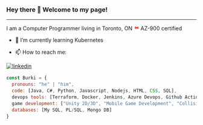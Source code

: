 ### Hey there 👋 Welcome to my page!
---

I am a Computer Programmer living in Toronto, ON <img src="./images/canada_flag_s.png" style="width: 14px;">
AZ-900 certified

- 🌱 I’m currently learning Kubernetes<br>

- 📫 How to reach me:

<a href='https://www.linkedin.com/in/demirburakc/' target="_blank"><img alt='linkedin' src='https://img.shields.io/badge/Linkedin-100000?style=for-the-badge&logo=linkedin&logoColor=white&labelColor=01A6FF&color=01A6FF'/></a>

```javascript
const Burki = {
  pronouns: "he" | "him",
  code: [Java, C#, Python, Javascript, Nodejs, HTML, CSS, SQL],
  devops tools: [Terraform, Docker, Jenkins, Azure Devops, Github Actions],
  game development: ["Unity 2D/3D", "Mobile Game Development", "Collision Mechanics", "UI Desing"],
  databases: [My SQL, PL/SQL, Mongo DB]
}
```
<!-- 
#### Tools

<p align="center">
  <a href='' target="_blank"><img alt='github' src='https://img.shields.io/badge/GitHub-100000?style=for-the-badge&logo=github&logoColor=white&labelColor=000000&color=000000'/></a> 
  <a href='' target="_blank"><img alt='github actions' src='https://img.shields.io/badge/GitHub_Actions-100000?style=for-the-badge&logo=github actions&logoColor=white&labelColor=000000&color=000000'/></a> 
  <a href='' target="_blank"><img alt='terraform' src='https://img.shields.io/badge/terraform-100000?style=for-the-badge&logo=terraform&logoColor=D814FF&labelColor=FFFFFF&color=FFFFFF'/></a> 
  <a href='' target="_blank"><img alt='docker' src='https://img.shields.io/badge/docker-100000?style=for-the-badge&logo=docker&logoColor=6D49FE&labelColor=FFFFFF&color=FFFFFF'/></a> 
  <a href='' target="_blank"><img alt='azure pipelines' src='https://img.shields.io/badge/azure_pipelines-100000?style=for-the-badge&logo=azure pipelines&logoColor=6D49FE&labelColor=3ADEFF&color=3ADEFF'/></a> 
  <a href='' target="_blank"><img alt='jenkins' src='https://img.shields.io/badge/jenkins-100000?style=for-the-badge&logo=jenkins&logoColor=000000&labelColor=FF0000&color=FF0000'/></a> 
</p>

#### Languages

<p align="center">
  <a href='https://github.com/shivamkapasia0' target="_blank"><img alt='eclipse' src='https://img.shields.io/badge/Java-100000?style=for-the-badge&logo=eclipse&logoColor=white&labelColor=0D81FF&color=6FB4FF'/></a>
  <a href='' target="_blank"><img alt='javascript' src='https://img.shields.io/badge/javascript-100000?style=for-the-badge&logo=javascript&logoColor=FFFB00&labelColor=000000&color=000000'/></a> 
  <a href='' target="_blank"><img alt='python' src='https://img.shields.io/badge/python-100000?style=for-the-badge&logo=python&logoColor=FFFB00&labelColor=0D00FF&color=FFFFFF'/></a> 
  <a href='' target="_blank"><img alt='c sharp' src='https://img.shields.io/badge/c_sharp-100000?style=for-the-badge&logo=c sharp&logoColor=FFFFFF&labelColor=171AFF&color=171AFF'/></a>
  <a href='https://github.com/shivamkapasia0' target="_blank"><img alt='mysql' src='https://img.shields.io/badge/Sql-100000?style=for-the-badge&logo=mysql&logoColor=white&labelColor=black&color=black'/></a>
</p> -->

<!--
**BcDemir/BcDemir** is a ✨ _special_ ✨ repository because its `README.md` (this file) appears on your GitHub profile.

Here are some ideas to get you started:

- 🔭 I’m currently working on ...
- 🌱 I’m currently learning ...
- 👯 I’m looking to collaborate on ...
- 🤔 I’m looking for help with ...
- 💬 Ask me about ...
- 📫 How to reach me: ...
- 😄 Pronouns: ...
- ⚡ Fun fact: ...
-->
